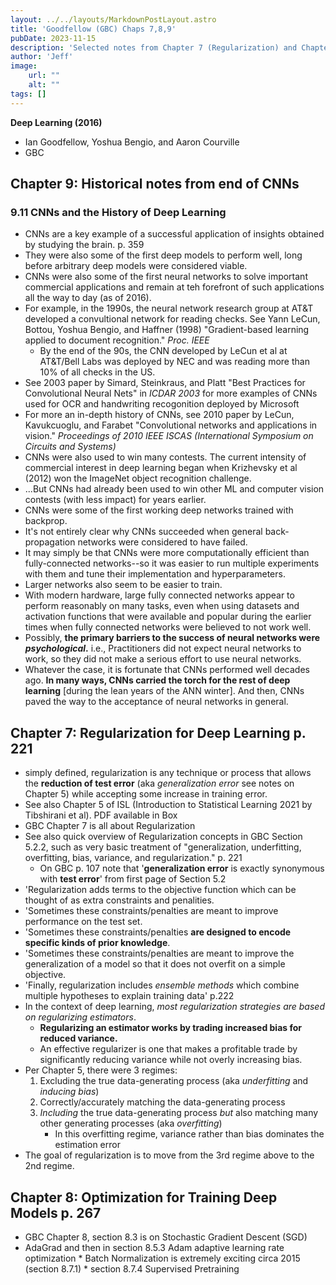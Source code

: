 ```yaml
---
layout: ../../layouts/MarkdownPostLayout.astro
title: 'Goodfellow (GBC) Chaps 7,8,9'
pubDate: 2023-11-15
description: 'Selected notes from Chapter 7 (Regularization) and Chapter 8 (Optimization)'
author: 'Jeff'
image:
    url: ""
    alt: ""
tags: []
---
```



**Deep Learning (2016)** 
* Ian Goodfellow, Yoshua Bengio, and Aaron Courville
* GBC
## Chapter 9: Historical notes from end of CNNs
### 9.11 CNNs and the History of Deep Learning
* CNNs are a key example of a successful application of insights obtained by studying the brain. p. 359
* They were also some of the first deep models to perform well, long before arbitrary deep models were considered viable.
* CNNs were also some of the first neural networks to solve important commercial applications and remain at teh forefront of such applications all the way to day (as of 2016).
* For example, in the 1990s, the neural network research group at AT&T developed a convultional network for reading checks. See Yann LeCun, Bottou, Yoshua Bengio, and Haffner (1998) "Gradient-based learning applied to document recognition." *Proc. IEEE*
	* By the end of the 90s, the CNN developed by LeCun et al at AT&T/Bell Labs was deployed by NEC and was reading more than 10% of all checks in the US.
* See 2003 paper by Simard, Steinkraus, and Platt "Best Practices for Convolutional Neural Nets" in *ICDAR 2003* for more examples of CNNs used for OCR and handwriting recogonition deployed by Microsoft
* For more an in-depth history of CNNs, see 2010 paper by LeCun, Kavukcuoglu, and Farabet "Convolutional networks and applications in vision." *Proceedings of 2010 IEEE ISCAS (International Symposium on Circuits and Systems)*
* CNNs were also used to win many contests. The current intensity of commercial interest in deep learning began when Krizhevsky et al (2012) won the ImageNet object recognition challenge. 
* ...But CNNs had already been used to win other ML and computer vision contests (with less impact) for years earlier.
* CNNs were some of the first working deep networks trained with backprop.
* It's not entirely clear why CNNs succeeded when general back-propagation networks were considered to have failed.
* It may simply be that CNNs were more computationally efficient than fully-connected networks--so it was easier to run multiple experiments with them and tune their implementation and hyperparameters.
* Larger networks also seem to be easier to train.
* With modern hardware, large fully connected networks appear to perform reasonably on many tasks, even when using datasets and activation functions that were available and popular during the earlier times when fully connected networks were believed to not work well.
* Possibly, **the primary barriers to the success of neural networks were *psychological*.** i.e., Practitioners did not expect neural networks to work, so they did not make a serious effort to use neural networks.
* Whatever the case, it is fortunate that CNNs performed well decades ago. **In many ways, CNNs carried the torch for the rest of deep learning** [during the lean years of the ANN winter]. And then, CNNs paved the way to the acceptance of neural networks in general.

## Chapter 7: Regularization for Deep Learning p. 221
* simply defined, regularization is any technique or process that allows the **reduction of test error** (aka *generalization error* see notes on Chapter 5) while accepting some increase in training error.
* See also Chapter 5 of ISL (Introduction to Statistical Learning 2021 by Tibshirani et al). PDF available in Box
* GBC Chapter 7 is all about Regularization
* See also quick overview of Regularization concepts in GBC Section 5.2.2, such as very basic treatment of "generalization, underfitting, overfitting, bias, variance, and regularization." p. 221
	* On GBC p. 107 note that '**generalization error** is exactly synonymous with **test error**' from first page of Section 5.2
* 'Regularization adds terms to the objective function which can be thought of as extra constraints and penalities.
* 'Sometimes these constraints/penalties are meant to improve performance on the test set. 
* 'Sometimes these constraints/penalties **are designed to encode specific kinds of prior knowledge**.
* 'Sometimes these constraints/penalties are meant to improve the generalization of a model so that it does not overfit on a simple objective.
* 'Finally, regularization includes *ensemble methods* which combine multiple hypotheses to explain training data' p.222
* In the context of deep learning, *most regularization strategies are based on regularizing estimators*.
	* **Regularizing an estimator works by trading increased bias for reduced variance.**
	* An effective regularizer is one that makes a profitable trade by significantly reducing variance while not overly increasing bias.
* Per Chapter 5, there were 3 regimes:
	1. Excluding the true data-generating process (aka *underfitting* and *inducing bias*)
	1. Correctly/accurately matching the data-generating process
	1. *Including* the true data-generating process *but* also matching many other generating processes (aka *overfitting*)
		* In this overfitting regime, variance rather than bias dominates the estimation error
* The goal of regularization is to move from the 3rd regime above to the 2nd regime.

## Chapter 8: Optimization for Training Deep Models p. 267
* GBC Chapter 8, section 8.3 is on Stochastic Gradient Descent (SGD)
* AdaGrad and then in section 8.5.3 Adam adaptive learning rate optimization * Batch Normalization is extremely exciting circa 2015 (section 8.7.1) * section 8.7.4 Supervised Pretraining

